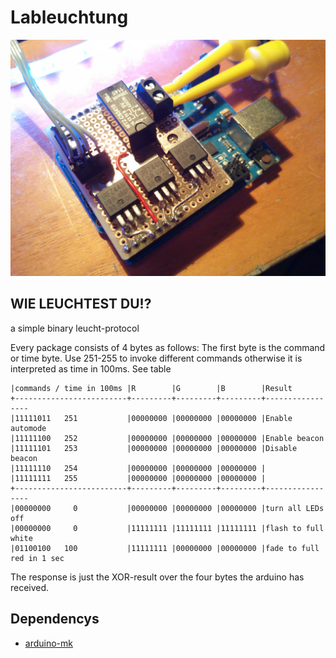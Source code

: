 Lableuchtung
============

![arduino with shield](misc/arduino.jpg)


## WIE LEUCHTEST DU!?
a simple binary leucht-protocol

Every package consists of 4 bytes as follows:
The first byte is the command or time byte. Use 251-255 to invoke
different commands otherwise it is interpreted as time in 100ms. See table

    |commands / time in 100ms |R        |G        |B        |Result
    +-------------------------+---------+---------+---------+-----------------
    |11111011   251           |00000000 |00000000 |00000000 |Enable automode
    |11111100   252           |00000000 |00000000 |00000000 |Enable beacon
    |11111101   253           |00000000 |00000000 |00000000 |Disable beacon
    |11111110   254           |00000000 |00000000 |00000000 |
    |11111111   255           |00000000 |00000000 |00000000 |
    +-------------------------+---------+---------+---------+-----------------
    |00000000     0           |00000000 |00000000 |00000000 |turn all LEDs off
    |00000000     0           |11111111 |11111111 |11111111 |flash to full white
    |01100100   100           |11111111 |00000000 |00000000 |fade to full red in 1 sec

The response is just the XOR-result over the four bytes the arduino has received.


## Dependencys
  * [arduino-mk](https://github.com/sudar/Arduino-Makefile)

